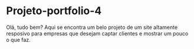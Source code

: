 # Projeto-portfolio-4
Olá, tudo bem?
Aqui se encontra um belo projeto de um site altamente resposivo para empresas que desejam captar clientes e mostrar um pouco o que faz.
